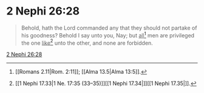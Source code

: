 # 2 Nephi 26:28

> Behold, hath the Lord commanded any that they should not partake of his goodness? Behold I say unto you, Nay; but <u>all</u>[^a] men are privileged the one <u>like</u>[^b] unto the other, and none are forbidden.

[2 Nephi 26:28](https://www.churchofjesuschrist.org/study/scriptures/bofm/2-ne/26?lang=eng&id=p28#p28)


[^a]: [[Romans 2.11|Rom. 2:11]]; [[Alma 13.5|Alma 13:5]].  
[^b]: [[1 Nephi 17.33|1 Ne. 17:35 (33–35)]][[1 Nephi 17.34|]][[1 Nephi 17.35|]].  
